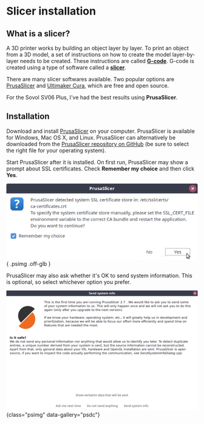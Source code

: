 # Slicer installation

## What is a slicer?

A 3D printer works by building an object layer by layer. To print an object from
a 3D model, a set of instructions on how to create the model layer-by-layer
needs to be created. These instructions are called **[G-code][wiki-g-code]**.
G-code is created using a type of software called a **[slicer][wiki-slicer]**.

There are many slicer softwares available. Two popular options are
[PrusaSlicer][prusaslicer] and [Ultimaker Cura][cura], which are free and open
source.

For the Sovol SV06 Plus, I've had the best results using **PrusaSlicer**.

## Installation

Download and install [PrusaSlicer][prusaslicer] on your computer. PrusaSlicer is
available for Windows, Mac OS X, and Linux. PrusaSlicer can alternatively be
downloaded from the
[PrusaSlicer repository on GitHub][prusaslicer-github-releases] (be sure to
select the right file for your operating system).

Start PrusaSlicer after it is installed. On first run, PrusaSlicer may show a
prompt about SSL certificates. Check **Remember my choice** and then click
**Yes**.

![SSL certificates dialog][prusaslicer-ssl-certs]{ .psimg .off-glb }

PrusaSlicer may also ask whether it's OK to send system information. This is
optional, so select whichever option you prefer.

![PrusaSlicer data collection prompt][prusaslicer-data-collection]{class="psimg" data-gallery="psdc"}

[cura]: https://ultimaker.com/software/ultimaker-cura/
[prusaslicer-data-collection]: ../img/prusaslicer-data-collection.png
[prusaslicer-github-releases]: https://github.com/prusa3d/PrusaSlicer/releases
[prusaslicer-ssl-certs]: ../img/prusaslicer-ssl-certs.png
[prusaslicer]: https://www.prusa3d.com/page/prusaslicer_424/
[wiki-g-code]: https://en.wikipedia.org/wiki/G-code
[wiki-slicer]: https://en.wikipedia.org/wiki/Slicer_(3D_printing)
